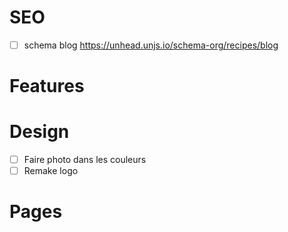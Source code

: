 # SEO
- [ ] schema blog https://unhead.unjs.io/schema-org/recipes/blog

# Features

# Design
- [ ] Faire photo dans les couleurs
- [ ] Remake logo

# Pages
